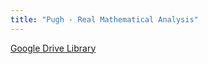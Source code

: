 ```yaml
---
title: "Pugh - Real Mathematical Analysis"
---
```


[Google Drive Library](https://drive.google.com/file/d/1iwUMsEFDIbKqby3c9Nb0SfGJXkmoFxVB/view?usp=sharing)